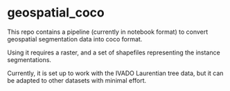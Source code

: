 # geospatial_coco

This repo contains a pipeline (currently in notebook format) to convert geospatial segmentation data into coco format.

Using it requires a raster, and a set of shapefiles representing the instance segmentations.

Currently, it is set up to work with the IVADO Laurentian tree data, but it can be adapted to other datasets with minimal effort.